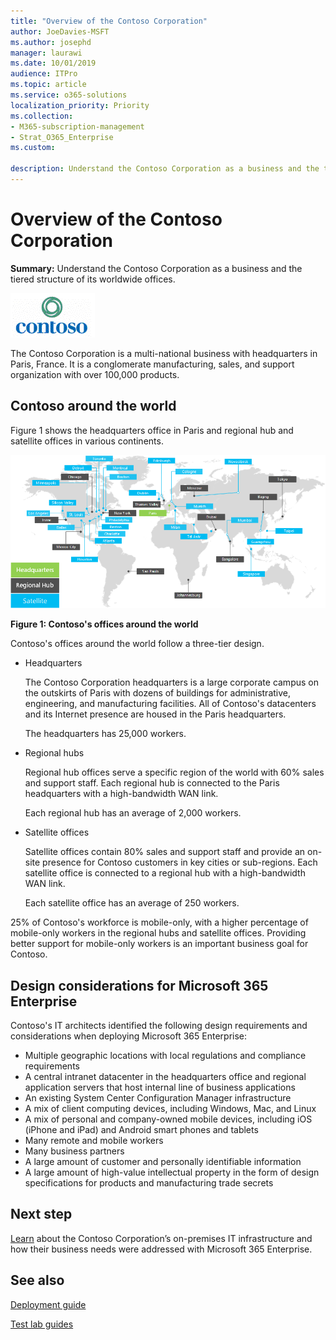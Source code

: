 ```yaml
---
title: "Overview of the Contoso Corporation"
author: JoeDavies-MSFT
ms.author: josephd
manager: laurawi
ms.date: 10/01/2019
audience: ITPro
ms.topic: article
ms.service: o365-solutions
localization_priority: Priority
ms.collection: 
- M365-subscription-management
- Strat_O365_Enterprise
ms.custom:

description: Understand the Contoso Corporation as a business and the tiered structure of its worldwide offices.
---
```


# Overview of the Contoso Corporation

**Summary:** Understand the Contoso Corporation as a business and the tiered structure of its worldwide offices.

![The Contoso Corporation](./media/contoso-overview/contoso-icon.png)

The Contoso Corporation is a multi-national business with headquarters in Paris, France. It is a conglomerate manufacturing, sales, and support organization with over 100,000 products.

## Contoso around the world

Figure 1 shows the headquarters office in Paris and regional hub and satellite offices in various continents.

![Contoso's offices around the world](./media/contoso-overview/contoso-overview-fig1.png)

**Figure 1: Contoso's offices around the world**
 
Contoso's offices around the world follow a three-tier design.

- Headquarters

  The Contoso Corporation headquarters is a large corporate campus on the outskirts of Paris with dozens of buildings for administrative, engineering, and manufacturing facilities. All of Contoso's datacenters and its Internet presence are housed in the Paris headquarters.

  The headquarters has 25,000 workers.

- Regional hubs

  Regional hub offices serve a specific region of the world with 60% sales and support staff. Each regional hub is connected to the Paris headquarters with a high-bandwidth WAN link.

  Each regional hub has an average of 2,000 workers.

- Satellite offices

  Satellite offices contain 80% sales and support staff and provide an on-site presence for Contoso customers in key cities or sub-regions. Each satellite office is connected to a regional hub with a high-bandwidth WAN link.

  Each satellite office has an average of 250 workers.

25% of Contoso's workforce is mobile-only, with a higher percentage of mobile-only workers in the regional hubs and satellite offices. Providing better support for mobile-only workers is an important business goal for Contoso.

## Design considerations for Microsoft 365 Enterprise

Contoso's IT architects identified the following design requirements and considerations when deploying Microsoft 365 Enterprise: 

- Multiple geographic locations with local regulations and compliance requirements
- A central intranet datacenter in the headquarters office and regional application servers that host internal line of business applications
- An existing System Center Configuration Manager infrastructure
- A mix of client computing devices, including Windows, Mac, and Linux
- A mix of personal and company-owned mobile devices, including iOS (iPhone and iPad) and Android smart phones and tablets
- Many remote and mobile workers
- Many business partners
- A large amount of customer and personally identifiable information
- A large amount of high-value intellectual property in the form of design specifications for products and manufacturing trade secrets

## Next step

[Learn](contoso-infra-needs.md) about the Contoso Corporation’s on-premises IT infrastructure and how their business needs were addressed with Microsoft 365 Enterprise.

## See also

[Deployment guide](deploy-microsoft-365-enterprise.md)

[Test lab guides](m365-enterprise-test-lab-guides.md)



